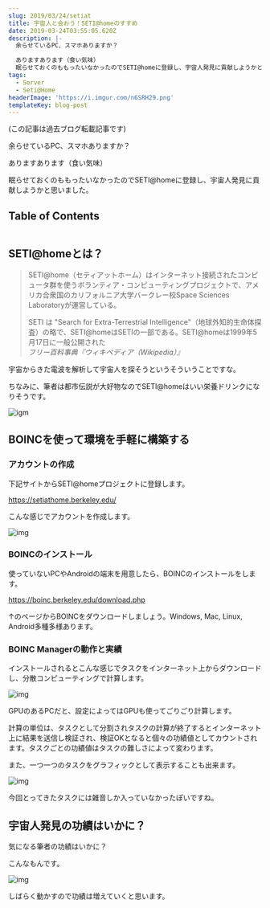 ```yaml
---
slug: 2019/03/24/setiat
title: 宇宙人と会おう！SETI@homeのすすめ
date: 2019-03-24T03:55:05.620Z
description: |-
  余らせているPC、スマホありますか？

  ありますあります（食い気味）
  眠らせておくのももったいなかったのでSETI@homeに登録し、宇宙人発見に貢献しようかと思いました。
tags:
  - Server
  - Seti@Home
headerImage: 'https://i.imgur.com/n6SRH29.png'
templateKey: blog-post
---
```

(この記事は過去ブログ転載記事です)

余らせているPC、スマホありますか？

ありますあります（食い気味）

眠らせておくのももったいなかったのでSETI@homeに登録し、宇宙人発見に貢献しようかと思いました。

## Table of Contents

```toc

```

## SETI@homeとは？

> SETI@home（セティアットホーム）はインターネット接続されたコンピュータ群を使うボランティア・コンピューティングプロジェクトで、アメリカ合衆国のカリフォルニア大学バークレー校Space Sciences Laboratoryが運営している。
>
> SETI は "Search for Extra-Terrestrial Intelligence"（地球外知的生命体探査）の略で、SETI@homeはSETIの一部である。SETI@homeは1999年5月17日に一般公開された 
> <cite>フリー百科事典『ウィキペディア（Wikipedia）』 </cite>

宇宙からきた電波を解析して宇宙人を探そうというそういうことですな。

ちなみに、筆者は都市伝説が大好物なのでSETI@homeはいい栄養ドリンクになりそうです。

![igm](https://i.imgur.com/BInho6y.png)

## BOINCを使って環境を手軽に構築する

### アカウントの作成

下記サイトからSETI@homeプロジェクトに登録します。

<https://setiathome.berkeley.edu/>

こんな感じでアカウントを作成します。

![img](https://i.imgur.com/bdc8duJ.png)

### BOINCのインストール

使っていないPCやAndroidの端末を用意したら、BOINCのインストールをします。

<https://boinc.berkeley.edu/download.php>

↑のページからBOINCをダウンロードしましょう。Windows, Mac, Linux, Android多種多様あります。

### BOINC Managerの動作と実績

インストールされるとこんな感じでタスクをインターネット上からダウンロードし、分散コンピューティングで計算します。

![img](https://i.imgur.com/n6SRH29.png)

GPUのあるPCだと、設定によってはGPUも使ってごりごり計算します。

計算の単位は、タスクとして分割されタスクの計算が終了するとインターネット上に結果を送信し検証され、検証OKとなると個々の功績値としてカウントされます。タスクごとの功績値はタスクの難しさによって変わります。

また、一つ一つのタスクをグラフィックとして表示することも出来ます。

![img](https://i.imgur.com/jgIda5b.png)

今回とってきたタスクには雑音しか入っていなかったぽいですね。

## 宇宙人発見の功績はいかに？

気になる筆者の功績はいかに？

こんなもんです。

![img](https://i.imgur.com/0GJzrGl.png)

しばらく動かすので功績は増えていくと思います。
